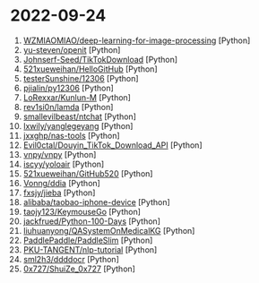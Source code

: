 # 2022-09-24

1. [WZMIAOMIAO/deep-learning-for-image-processing](https://github.com/WZMIAOMIAO/deep-learning-for-image-processing "deep learning for image processing including classification and object-detection etc.") [Python]
2. [yu-steven/openit](https://github.com/yu-steven/openit "致力于打造免费无感的翻墙环境") [Python]
3. [Johnserf-Seed/TikTokDownload](https://github.com/Johnserf-Seed/TikTokDownload "抖音去水印视频批量下载") [Python]
4. [521xueweihan/HelloGitHub](https://github.com/521xueweihan/HelloGitHub "分享 GitHub 上有趣、入门级的开源项目。Share interesting, entry-level open source projects on GitHub.") [Python]
5. [testerSunshine/12306](https://github.com/testerSunshine/12306 "12306智能刷票，订票") [Python]
6. [pjialin/py12306](https://github.com/pjialin/py12306 "🚂 12306 购票助手，支持集群，多账号，多任务购票以及 Web 页面管理") [Python]
7. [LoRexxar/Kunlun-M](https://github.com/LoRexxar/Kunlun-M "KunLun-M是一个完全开源的静态白盒扫描工具，支持PHP、JavaScript的语义扫描，基础安全、组件安全扫描，Chrome Ext\Solidity的基础扫描。") [Python]
8. [rev1si0n/lamda](https://github.com/rev1si0n/lamda "⚡️ Android reverse engineering & automation framework | 史上最强安卓抓包/逆向/HOOK & 云手机/自动化辅助框架") [Python]
9. [smallevilbeast/ntchat](https://github.com/smallevilbeast/ntchat "微信SDK, Python微信机器人SDK, Python微信WebApi接口") [Python]
10. [lxwily/yanglegeyang](https://github.com/lxwily/yanglegeyang "羊了个羊通关助手（更新2022-09-24 14:30:00分）全网唯一，禁止盗版！羊了个羊助手，羊了个羊一键闯关。") [Python]
11. [jxxghp/nas-tools](https://github.com/jxxghp/nas-tools "NAS媒体库资源归集、整理自动化工具") [Python]
12. [Evil0ctal/Douyin_TikTok_Download_API](https://github.com/Evil0ctal/Douyin_TikTok_Download_API "不依赖任何第三方网站实现在线批量TikTok/抖音解析下载无水印视频/图集，并将结果显示在网页上。同时支持API调用，可配合iOS快捷指令APP实现应用内下载。免费，开源，无广告，长期维护。") [Python]
13. [vnpy/vnpy](https://github.com/vnpy/vnpy "基于Python的开源量化交易平台开发框架") [Python]
14. [iscyy/yoloair](https://github.com/iscyy/yoloair "🔥🔥🔥YOLOv5, YOLOv6, YOLOv7, PPYOLOE, YOLOX, YOLOR, YOLOv4, YOLOv3, PPYOLO, PPYOLOv2, Transformer, Attention, TOOD and Improved-YOLOv5-YOLOv7... Support to improve backbone, neck, head, loss, IoU, NMS and other modules🚀") [Python]
15. [521xueweihan/GitHub520](https://github.com/521xueweihan/GitHub520 "😘 让你“爱”上 GitHub，解决访问时图裂、加载慢的问题。（无需安装）") [Python]
16. [Vonng/ddia](https://github.com/Vonng/ddia "《Designing Data-Intensive Application》DDIA中文翻译") [Python]
17. [fxsjy/jieba](https://github.com/fxsjy/jieba "结巴中文分词") [Python]
18. [alibaba/taobao-iphone-device](https://github.com/alibaba/taobao-iphone-device "tidevice can be used to communicate with iPhone device") [Python]
19. [taojy123/KeymouseGo](https://github.com/taojy123/KeymouseGo "类似按键精灵的鼠标键盘录制和自动化操作 模拟点击和键入 | automate mouse clicks and keyboard input") [Python]
20. [jackfrued/Python-100-Days](https://github.com/jackfrued/Python-100-Days "Python - 100天从新手到大师") [Python]
21. [liuhuanyong/QASystemOnMedicalKG](https://github.com/liuhuanyong/QASystemOnMedicalKG "A tutorial and implement of disease centered Medical knowledge graph and qa system based on it。知识图谱构建，自动问答，基于kg的自动问答。以疾病为中心的一定规模医药领域知识图谱，并以该知识图谱完成自动问答与分析服务。") [Python]
22. [PaddlePaddle/PaddleSlim](https://github.com/PaddlePaddle/PaddleSlim "PaddleSlim is an open-source library for deep model compression and architecture search.") [Python]
23. [PKU-TANGENT/nlp-tutorial](https://github.com/PKU-TANGENT/nlp-tutorial "NLP新手入门教程") [Python]
24. [sml2h3/ddddocr](https://github.com/sml2h3/ddddocr "带带弟弟 通用验证码识别OCR pypi版") [Python]
25. [0x727/ShuiZe_0x727](https://github.com/0x727/ShuiZe_0x727 "信息收集自动化工具") [Python]
